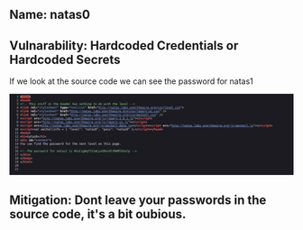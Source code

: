 ## Name: natas0

## Vulnarability: Hardcoded Credentials or Hardcoded Secrets

If we look at the source code we can see the password for natas1

![Alt text for the image](Screenshot_2025-05-26_16-56-49.png)

## Mitigation: Dont leave your passwords in the source code, it's a bit oubious.
